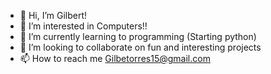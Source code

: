 - 👋 Hi, I’m Gilbert!
- 👀 I’m interested in Computers!!
- 🌱 I’m currently learning to programming (Starting python)
- 💞️ I’m looking to collaborate on fun and interesting projects
- 📫 How to reach me Gilbetorres15@gmail.com

<!---
00Gilbert00/00Gilbert00 is a ✨ special ✨ repository because its `README.md` (this file) appears on your GitHub profile.
You can click the Preview link to take a look at your changes.
--->
